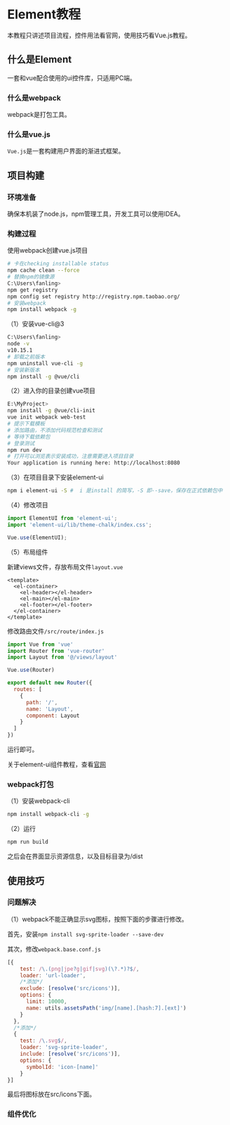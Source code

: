 # Element教程

本教程只讲述项目流程，控件用法看官网，使用技巧看Vue.js教程。

## 什么是Element

一套和vue配合使用的ui控件库，只适用PC端。

### 什么是webpack

webpack是打包工具。

### 什么是vue.js

`Vue.js`是一套构建用户界面的渐进式框架。

## 项目构建

### 环境准备

确保本机装了node.js，npm管理工具，开发工具可以使用IDEA。

### 构建过程

使用webpack创建vue.js项目

```bash
# 卡在checking installable status
npm cache clean --force
# 替换npm的镜像源
C:\Users\fanling>
npm get registry
npm config set registry http://registry.npm.taobao.org/
# 安装webpack
npm install webpack -g
```

（1）安装vue-cli@3

```bash
C:\Users\fanling>
node -v
v10.15.1
# 卸载之前版本
npm uninstall vue-cli -g
# 安装新版本
npm install -g @vue/cli
```

（2）进入你的目录创建vue项目

```bash
E:\MyProject>
npm install -g @vue/cli-init
vue init webpack web-test
# 提示下载模板
# 添加路由，不添加代码规范检查和测试
# 等待下载依赖包
# 登录测试
npm run dev
# 打开可以浏览表示安装成功，注意需要进入项目目录
Your application is running here: http://localhost:8080
```

（3）在项目目录下安装element-ui

```bash
npm i element-ui -S #  i 是install 的简写，-S 即--save，保存在正式依赖包中
```

（4）修改项目

```js
import ElementUI from 'element-ui';
import 'element-ui/lib/theme-chalk/index.css';

Vue.use(ElementUI);
```

（5）布局组件

新建views文件，存放布局文件`layout.vue`

```vue
<template>
  <el-container>
    <el-header></el-header>
    <el-main></el-main>
    <el-footer></el-footer>
  </el-container>
</template>
```

修改路由文件`/src/route/index.js`

```js
import Vue from 'vue'
import Router from 'vue-router'
import Layout from '@/views/layout'

Vue.use(Router)

export default new Router({
  routes: [
    {
      path: '/',
      name: 'Layout',
      component: Layout
    }
  ]
})
```

运行即可。

关于element-ui组件教程，查看[官网](https://element.eleme.cn)

### webpack打包

（1）安装webpack-cli

```bash
npm install webpack-cli -g
```

（2）运行

```bash
npm run build
```

之后会在界面显示资源信息，以及目标目录为/dist

## 使用技巧

### 问题解决

（1）webpack不能正确显示svg图标，按照下面的步骤进行修改。

首先，安装`npm install svg-sprite-loader --save-dev`

其次，修改`webpack.base.conf.js`

```javascript
[{
    test: /\.(png|jpe?g|gif|svg)(\?.*)?$/,
    loader: 'url-loader',
    /*添加*/
    exclude: [resolve('src/icons')],
    options: {
      limit: 10000,
      name: utils.assetsPath('img/[name].[hash:7].[ext]')
    }
  },
  /*添加*/
  {
    test: /\.svg$/,
    loader: 'svg-sprite-loader',
    include: [resolve('src/icons')],
    options: {
      symbolId: 'icon-[name]'
    }
}]
```

最后将图标放在src/icons下面。

### 组件优化

